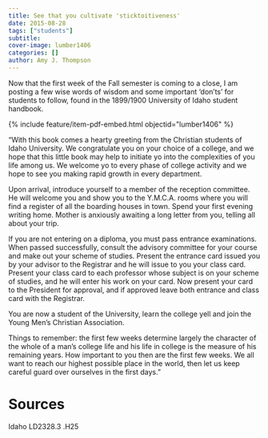 ```yaml
---
title: See that you cultivate 'sticktoitiveness'
date: 2015-08-28
tags: ["students"]
subtitle: 
cover-image: lumber1406
categories: []
author: Amy J. Thompson
---
```


Now that the first week of the Fall semester is coming to a close, I am posting a few wise words of wisdom and some important ‘don’ts’ for students to follow, found in the 1899/1900 University of Idaho student handbook.

{% include feature/item-pdf-embed.html objectid="lumber1406" %}

“With this book comes a hearty greeting from the Christian students of Idaho University.  We congratulate you on your choice of a college, and we hope that this little book may help to initiate yo into the complexities of you life among us.  We welcome yo to every phase of college activity and we hope to see you making rapid growth in every department. 

Upon arrival, introduce yourself to a member of the reception committee.  He will welcome you and show you to the Y.M.C.A. rooms where you will find a register of all the boarding houses in town.  Spend your first evening writing home.  Mother is anxiously awaiting a long letter from you, telling all about your trip. 

If you are not entering on a diploma, you must pass entrance examinations.  When passed successfully, consult the advisory committee for your course and make out your scheme of studies.  Present the entrance card issued you by your advisor to the Registrar and he will issue to you your class card.  Present your class card to each professor whose subject is on your scheme of studies, and he will enter his work on your card.  Now present your card to the President for approval, and if approved leave both entrance and class card with the Registrar. 

You are now a student of the University, learn the college yell and join the Young Men’s Christian Association.

Things to remember: the first few weeks determine largely the character of the whole of a man’s college life and his life in college is the measure of his remaining years.  How important to you then are the first few weeks.  We all want to reach our highest possible place in the world, then let us keep careful guard over ourselves in the first days.”

# Sources

Idaho LD2328.3 .H25